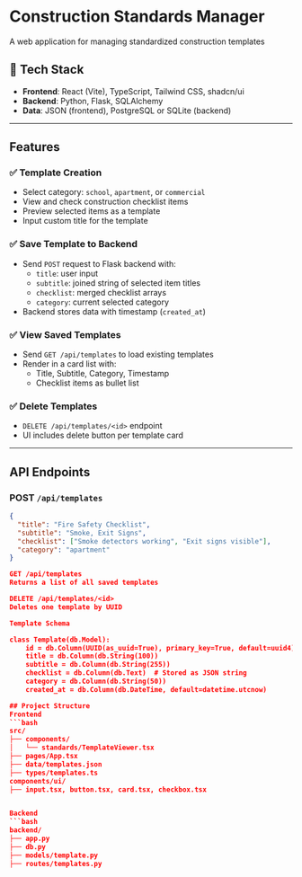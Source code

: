 # Construction Standards Manager

A web application for managing standardized construction templates 

## 🚀 Tech Stack

- **Frontend**: React (Vite), TypeScript, Tailwind CSS, shadcn/ui
- **Backend**: Python, Flask, SQLAlchemy
- **Data**: JSON (frontend), PostgreSQL or SQLite (backend)

---

## Features

### ✅ Template Creation
- Select category: `school`, `apartment`, or `commercial`
- View and check construction checklist items
- Preview selected items as a template
- Input custom title for the template

### ✅ Save Template to Backend
- Send `POST` request to Flask backend with:
  - `title`: user input
  - `subtitle`: joined string of selected item titles
  - `checklist`: merged checklist arrays
  - `category`: current selected category
- Backend stores data with timestamp (`created_at`)

### ✅ View Saved Templates
- Send `GET /api/templates` to load existing templates
- Render in a card list with:
  - Title, Subtitle, Category, Timestamp
  - Checklist items as bullet list

### ✅ Delete Templates
- `DELETE /api/templates/<id>` endpoint
- UI includes delete button per template card

---

## API Endpoints

### POST `/api/templates`
```json
{
  "title": "Fire Safety Checklist",
  "subtitle": "Smoke, Exit Signs",
  "checklist": ["Smoke detectors working", "Exit signs visible"],
  "category": "apartment"
}

GET /api/templates
Returns a list of all saved templates

DELETE /api/templates/<id>
Deletes one template by UUID

Template Schema

class Template(db.Model):
    id = db.Column(UUID(as_uuid=True), primary_key=True, default=uuid4)
    title = db.Column(db.String(100))
    subtitle = db.Column(db.String(255))
    checklist = db.Column(db.Text)  # Stored as JSON string
    category = db.Column(db.String(50))
    created_at = db.Column(db.DateTime, default=datetime.utcnow)

## Project Structure
Frontend
```bash
src/
├── components/
│   └── standards/TemplateViewer.tsx
├── pages/App.tsx
├── data/templates.json
├── types/templates.ts
components/ui/
├── input.tsx, button.tsx, card.tsx, checkbox.tsx


Backend
```bash
backend/
├── app.py
├── db.py
├── models/template.py
├── routes/templates.py
